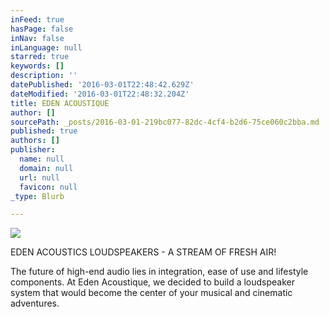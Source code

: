 ```yaml
---
inFeed: true
hasPage: false
inNav: false
inLanguage: null
starred: true
keywords: []
description: ''
datePublished: '2016-03-01T22:48:42.629Z'
dateModified: '2016-03-01T22:48:32.204Z'
title: EDEN ACOUSTIQUE
author: []
sourcePath: _posts/2016-03-01-219bc077-82dc-4cf4-b2d6-75ce060c2bba.md
published: true
authors: []
publisher:
  name: null
  domain: null
  url: null
  favicon: null
_type: Blurb

---
```

![](https://the-grid-user-content.s3-us-west-2.amazonaws.com/01e5c94d-2d1e-46ea-8769-94c1ca31d6d7.jpg)

EDEN ACOUSTICS LOUDSPEAKERS - A STREAM OF FRESH AIR!

The future of high-end audio lies in integration, ease of use and lifestyle components. At Eden Acoustique, we decided to build a loudspeaker system that would become the center of your musical and cinematic adventures.